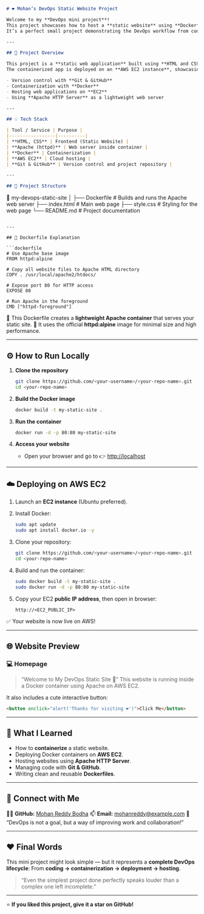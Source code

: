 

```markdown
# ❤️ Mohan’s DevOps Static Website Project

Welcome to my **DevOps mini project**!  
This project showcases how to host a **static website** using **Docker**, **Apache HTTP Server**, and **AWS EC2** — completely automated and version-controlled using **GitHub**.  
It’s a perfect small project demonstrating the DevOps workflow from coding to deployment.

---

## 🚀 Project Overview

This project is a **static web application** built using **HTML and CSS**, hosted inside a **Docker container** running **Apache**.  
The containerized app is deployed on an **AWS EC2 instance**, showcasing my understanding of DevOps concepts like:

- Version control with **Git & GitHub**
- Containerization with **Docker**
- Hosting web applications on **EC2**
- Using **Apache HTTP Server** as a lightweight web server

---

## 💡 Tech Stack

| Tool / Service | Purpose |
|-----------------|----------|
| **HTML, CSS** | Frontend (Static Website) |
| **Apache (httpd)** | Web server inside container |
| **Docker** | Containerization |
| **AWS EC2** | Cloud hosting |
| **Git & GitHub** | Version control and project repository |

---

## 🧱 Project Structure

```

📂 my-devops-static-site
│
├── Dockerfile           # Builds and runs the Apache web server
├── index.html           # Main web page
├── style.css            # Styling for the web page
└── README.md            # Project documentation

````

---

## 🐳 Dockerfile Explanation

```dockerfile
# Use Apache base image
FROM httpd:alpine

# Copy all website files to Apache HTML directory
COPY . /usr/local/apache2/htdocs/

# Expose port 80 for HTTP access
EXPOSE 80

# Run Apache in the foreground
CMD ["httpd-foreground"]
````

🔹 This Dockerfile creates a **lightweight Apache container** that serves your static site.
🔹 It uses the official **httpd:alpine** image for minimal size and high performance.

---

## ⚙️ How to Run Locally

1. **Clone the repository**

   ```bash
   git clone https://github.com/<your-username>/<your-repo-name>.git
   cd <your-repo-name>
   ```

2. **Build the Docker image**

   ```bash
   docker build -t my-static-site .
   ```

3. **Run the container**

   ```bash
   docker run -d -p 80:80 my-static-site
   ```

4. **Access your website**

   * Open your browser and go to 👉 [http://localhost](http://localhost)

---

## ☁️ Deploying on AWS EC2

1. Launch an **EC2 instance** (Ubuntu preferred).
2. Install Docker:

   ```bash
   sudo apt update
   sudo apt install docker.io -y
   ```
3. Clone your repository:

   ```bash
   git clone https://github.com/<your-username>/<your-repo-name>.git
   cd <your-repo-name>
   ```
4. Build and run the container:

   ```bash
   sudo docker build -t my-static-site .
   sudo docker run -d -p 80:80 my-static-site
   ```
5. Copy your EC2 **public IP address**, then open in browser:

   ```
   http://<EC2_PUBLIC_IP>
   ```

✅ Your website is now live on AWS!

---

## 🌐 Website Preview

### 💻 Homepage

> “Welcome to My DevOps Static Site 🚀”
> This website is running inside a Docker container using Apache on AWS EC2.

It also includes a cute interactive button:

```html
<button onclick="alert('Thanks for visiting ❤️')">Click Me</button>
```

---

## 🧠 What I Learned

* How to **containerize** a static website.
* Deploying Docker containers on **AWS EC2**.
* Hosting websites using **Apache HTTP Server**.
* Managing code with **Git & GitHub**.
* Writing clean and reusable **Dockerfiles**.

---

## 🔗 Connect with Me

👨‍💻 **GitHub:** [Mohan Reddy Bodha](https://github.com/<your-username>)
📫 **Email:** [mohanreddy@example.com](mailto:mohanreddy@example.com)
💬 “DevOps is not a goal, but a way of improving work and collaboration!”

---

## ❤️ Final Words

This mini project might look simple —
but it represents a **complete DevOps lifecycle**:
From **coding → containerization → deployment → hosting**.

> “Even the simplest project done perfectly speaks louder than a complex one left incomplete.”

---

⭐ **If you liked this project, give it a star on GitHub!**

```


